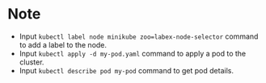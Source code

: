 # Note

- Input `kubectl label node minikube zoo=labex-node-selector` command to add a label to the node.
- Input `kubectl apply -d my-pod.yaml` command to apply a pod to the cluster.
- Input `kubectl describe pod my-pod` command to get pod details.
